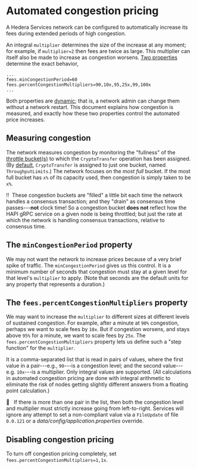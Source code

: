 # Automated congestion pricing

A Hedera Services network can be configured to automatically increase its 
fees during extended periods of high congestion. 

An integral `multiplier` determines the size of the increase at any 
moment; for example, if `multiplier=2` then fees are twice as large. This 
multiplier can itself also be made to increase as congestion worsens. 
[Two properties](../../hedera-node/src/main/resources/bootstrap.properties) 
determine the exact behavior, 
```
...
fees.minCongestionPeriod=60
fees.percentCongestionMultipliers=90,10x,95,25x,99,100x
...
```
Both properties are [dynamic](../services-configuration.md); that is, a
network admin can change them without a network restart. This document
explains how congestion is measured, and exactly how these two 
properties control the automated price increases.

## Measuring congestion 

The network measures congestion by monitoring the "fullness" of the 
[throttle bucket(s)](../throttle-design.md) to which the `CryptoTransfer` 
operation has been assigned. (By [default](../../hedera-node/src/main/resources/bootstrap.properties), 
`CryptoTransfer` is assigned to just one bucket, named `ThroughputLimits`.)
The network focuses on the _most full_ bucket. If the most full bucket has `x%` 
of its capacity used, then congestion is simply taken to be `x%`.

:bangbang:&nbsp; These congestion buckets are "filled" a little bit each 
time the network handles a consensus transaction; and they "drain" as
consensus time passes---**not** clock time! So a congestion bucket 
**does not** reflect how the HAPI gRPC service on a given node is 
being throttled; but just the rate at which the network is handling 
consensus transactions, relative to consensus time.

## The `minCongestionPeriod` property

We may not want the network to increase prices because of a very brief
spike of traffic. The `minCongestionPeriod` gives us this control. It is
a minimum number of seconds that congestion must stay at a given level
for that level's `multiplier` to apply. (Note that seconds are the default
units for any property that represents a duration.)

## The `fees.percentCongestionMultipliers` property 

We may want to increase the `multiplier` to different sizes at different 
levels of sustained congestion. For example, after a minute at `90%` 
congestion, perhaps we want to scale fees by `10x`. But if congestion worsens,
and stays above `95%` for a minute, we want to scale fees by `25x`. The
`fees.percentCongestionMultipliers` property lets us define such a "step 
function" for the `multiplier`.

It is a comma-separated list that is read in pairs of values, where the
first value in a pair---e.g., `90`---is a congestion level; and the second
value---e.g. `10x`---is a multiplier. Only integral values are supported.
(All calculations in automated congestion pricing are done with integral
arithmetic to eliminate the risk of nodes getting slightly different answers
from a floating point calculation.)

:information_desk_person: &nbsp; If there is more than one pair in the list,
then both the congestion level and multiplier must strictly increase going 
from left-to-right. Services will ignore any attempt to set a non-compliant
value via a `FileUpdate` of file `0.0.121` or a _data/config/application.properties_ override.

## Disabling congestion pricing

To turn off congestion pricing completely, set `fees.percentCongestionMultipliers=1,1x`.
